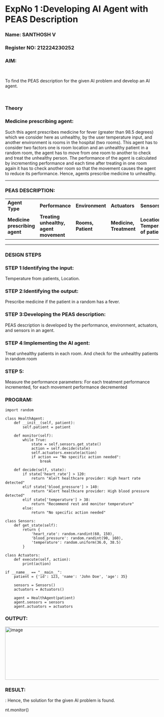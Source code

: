 <h1>ExpNo 1 :Developing AI Agent with PEAS Description</h1>
<h3>Name: SANTHOSH V</h3>
<h3>Register NO: 212224230252</h3>

<h3>AIM:</h3>

<br>
<p>To find the PEAS description for the given AI problem and develop an AI agent.</p>
<br>
<h3>Theory</h3>
<h3>Medicine prescribing agent:</h3>
<p>Such this agent prescribes medicine for fever (greater than 98.5 degrees) which we consider here as unhealthy, by the user temperature input, and another environment is rooms in the hospital (two rooms). This agent has to consider two factors one is room location and an unhealthy patient in a random room, the agent has to move from one room to another to check and treat the unhealthy person. The performance of the agent is calculated by incrementing performance and each time after treating in one room again it has to check another room so that the movement causes the agent to reduce its performance. Hence, agents prescribe medicine to unhealthy.</p>
<hr>
<h3>PEAS DESCRIPTION:</h3>
<table>
  <tr>
    <td><strong>Agent Type</strong></td>
    <td><strong>Performance</strong></td>
     <td><strong>Environment</strong></td>
    <td><strong>Actuators</strong></td>
    <td><strong>Sensors</strong></td>
  </tr>
    <tr>
    <td><strong>Medicine prescribing agent</strong></td>
    <td><strong>Treating unhealthy, agent movement</strong></td>
     <td><strong>Rooms, Patient</strong></td>
    <td><strong>Medicine, Treatment</strong></td>
    <td><strong>Location, Temperature of patient</strong></td>
  </tr>
</table>
<hr>
<H3>DESIGN STEPS</H3>
<h3>STEP 1:Identifying the input:</h3>
<p>Temperature from patients, Location.</p>
<h3>STEP 2:Identifying the output:</h3>
<p>Prescribe medicine if the patient in a random has a fever.</p>
<h3>STEP 3:Developing the PEAS description:</h3>
<p>PEAS description is developed by the performance, environment, actuators, and sensors in an agent.</p>
<h3>STEP 4:Implementing the AI agent:</h3>
<p>Treat unhealthy patients in each room. And check for the unhealthy patients in random room</p>
<h3>STEP 5:</h3>
<p>Measure the performance parameters: For each treatment performance incremented, for each movement performance decremented</p>
<h3>PROGRAM:</h3>


~~~
import random

class HealthAgent:
    def __init__(self, patient):
        self.patient = patient

    def monitor(self):
        while True:
            state = self.sensors.get_state()
            action = self.decide(state)
            self.actuators.execute(action)
            if action == "No specific action needed":
                break

    def decide(self, state):
        if state['heart_rate'] > 120:
            return "Alert healthcare provider: High heart rate detected"
        elif state['blood_pressure'] > 140:
            return "Alert healthcare provider: High blood pressure detected"
        elif state['temperature'] > 38:
            return "Recommend rest and monitor temperature"
        else:
            return "No specific action needed"

class Sensors:
    def get_state(self):
        return {
            'heart_rate': random.randint(60, 150),
            'blood_pressure': random.randint(90, 160),
            'temperature': random.uniform(36.0, 38.5)
        }

class Actuators:
    def execute(self, action):
        print(action)

if __name__ == "__main__":
    patient = {'id': 123, 'name': 'John Doe', 'age': 35}

    sensors = Sensors()
    actuators = Actuators()

    agent = HealthAgent(patient)
    agent.sensors = sensors
    agent.actuators = actuators
~~~
<h3>OUTPUT:</h3>
<img width="903" height="174" alt="image" src="https://github.com/user-attachments/assets/81845833-46ba-4224-a333-716a7d4f1de5" />

<h3>RESULT:</h3>:
    Hence, the solution for the given AI problem is found.

nt.monitor()
~~~
